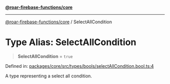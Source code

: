 [**@roar-firebase-functions/core**](../README.md)

---

[@roar-firebase-functions/core](../README.md) / SelectAllCondition

# Type Alias: SelectAllCondition

> **SelectAllCondition** = `true`

Defined in: [packages/core/src/types/bools/selectAllCondition.bool.ts:4](https://github.com/yeatmanlab/roar-firebase-functions/blob/0fc701649174b7557e55644b1065be2fa3d3d7ca/packages/core/src/types/bools/selectAllCondition.bool.ts#L4)

A type representing a select all condition.
